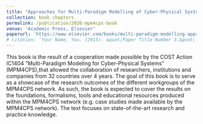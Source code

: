 ```yaml
---
title: "Approaches for Multi-Paradigm Modelling of Cyber-Physical Systems"
collection: book chapters
permalink: /publication/2020-mpm4cps-book
venue: 'Academic Press, Elsevier'
paperurl: 'https://www.elsevier.com/books/multi-paradigm-modelling-approaches-for-cyber-physical-systems/tekinerdogan/978-0-12-819105-7' 
# citation: 'Your Name, You. (2015). &quot;Paper Title Number 3.&quot; <i>Journal 1</i>. 1(3).'
---
```

This book is the result of a cooperation made possible by the COST Action IC1404 ”Multi-Paradigm Modeling for Cyber-Physical Systems” (MPM4CPS),that allowed the collaboration of researchers, institutions and companies from 32 countries over 4 years. The goal of this book is to serve as a showcase of the research outcomes of the different workgroups of the MPM4CPS network. As such, the book is expected to cover the results on the foundations, formalisms, tools and educational resources produced within the MPM4CPS network (e.g.  case studies made available by the MPM4CPS network).  The text focuses on state-of-the-art research and practice knowledge.


